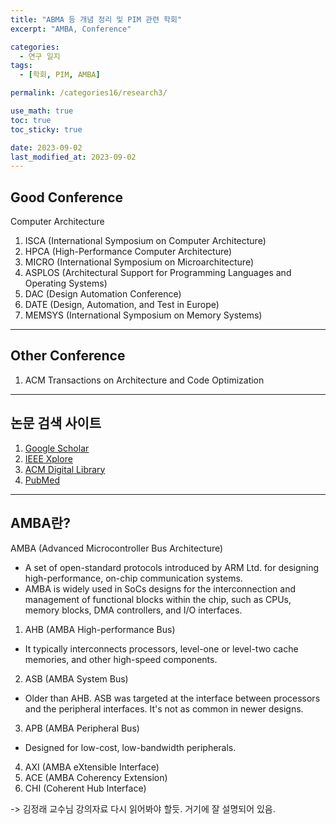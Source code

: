 ```yaml
---
title: "ABMA 등 개념 정리 및 PIM 관련 학회"
excerpt: "AMBA, Conference"

categories:
  - 연구 일지
tags:
  - [학회, PIM, AMBA]

permalink: /categories16/research3/

use_math: true
toc: true
toc_sticky: true

date: 2023-09-02
last_modified_at: 2023-09-02
---
```


## Good Conference

Computer Architecture

1. ISCA (International Symposium on Computer Architecture) 
2. HPCA (High-Performance Computer Architecture)
3. MICRO (International Symposium on Microarchitecture)
4. ASPLOS (Architectural Support for Programming Languages and Operating Systems)
5. DAC (Design Automation Conference)
6. DATE (Design, Automation, and Test in Europe)
7. MEMSYS (International Symposium on Memory Systems)

---

## Other Conference

1. ACM Transactions on Architecture and Code Optimization

---

## 논문 검색 사이트 

1. [Google Scholar](https://scholar.google.com/)
2. [IEEE Xplore](https://ieeexplore.ieee.org/Xplore/home.jsp)
3. [ACM Digital Library](https://dl.acm.org/)
4. [PubMed](https://pubmed.ncbi.nlm.nih.gov/)

---

## AMBA란?

AMBA (Advanced Microcontroller Bus Architecture)

- A set of open-standard protocols introduced by ARM Ltd. for designing high-performance, on-chip communication systems. 
- AMBA is widely used in SoCs designs for the interconnection and management of functional blocks within the chip, such as CPUs, memory blocks, DMA controllers, and I/O interfaces.

1. AHB (AMBA High-performance Bus)
- It typically interconnects processors, level-one or level-two cache memories, and other high-speed components.
2. ASB (AMBA System Bus)
- Older than AHB. ASB was targeted at the interface between processors and the peripheral interfaces. It's not as common in newer designs.
3. APB (AMBA Peripheral Bus)
- Designed for low-cost, low-bandwidth peripherals.
4. AXI (AMBA eXtensible Interface)
5. ACE (AMBA Coherency Extension)
6. CHI (Coherent Hub Interface)

-> 김정래 교수님 강의자료 다시 읽어봐야 할듯. 거기에 잘 설명되어 있음. 

